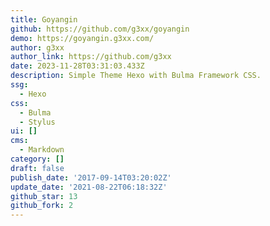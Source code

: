 ```yaml
---
title: Goyangin
github: https://github.com/g3xx/goyangin
demo: https://goyangin.g3xx.com/
author: g3xx
author_link: https://github.com/g3xx
date: 2023-11-28T03:31:03.433Z
description: Simple Theme Hexo with Bulma Framework CSS.
ssg:
  - Hexo
css:
  - Bulma
  - Stylus
ui: []
cms:
  - Markdown
category: []
draft: false
publish_date: '2017-09-14T03:20:02Z'
update_date: '2021-08-22T06:18:32Z'
github_star: 13
github_fork: 2
---
```


